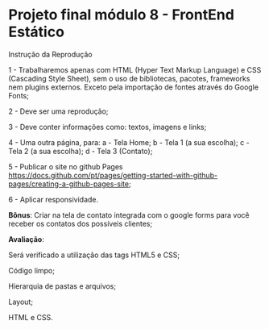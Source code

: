 # Projeto final módulo 8 - FrontEnd Estático

Instrução da Reprodução

1 - Trabalharemos apenas com HTML (Hyper Text Markup Language) e CSS (Cascading Style Sheet), sem o uso de bibliotecas, pacotes, frameworks nem plugins externos. Exceto pela importação de fontes através do Google Fonts;

2 - Deve ser uma reprodução;

3 - Deve conter informações como: textos, imagens e links;

4 - Uma outra página, para: a - Tela Home; b - Tela 1 (a sua escolha); c - Tela 2 (a sua escolha); d - Tela 3 (Contato);

5 - Publicar o site no github Pages https://docs.github.com/pt/pages/getting-started-with-github-pages/creating-a-github-pages-site;

6 - Aplicar responsividade.

**Bônus**: Criar na tela de contato integrada com o google forms para você receber os contatos dos possíveis clientes;

**Avaliação**:

Será verificado a utilização das tags HTML5 e CSS;

Código limpo;

Hierarquia de pastas e arquivos;

Layout;

HTML e CSS.
